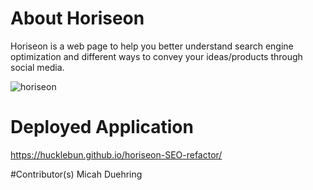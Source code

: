 # About Horiseon

Horiseon is a web page to help you better understand search engine optimization and different ways to convey your ideas/products through social media.

![horiseon](https://user-images.githubusercontent.com/62036600/136303950-4bc291ab-42d1-4f53-aea3-c879cd9b930e.JPG)

# Deployed Application
https://hucklebun.github.io/horiseon-SEO-refactor/

#Contributor(s)
Micah Duehring
